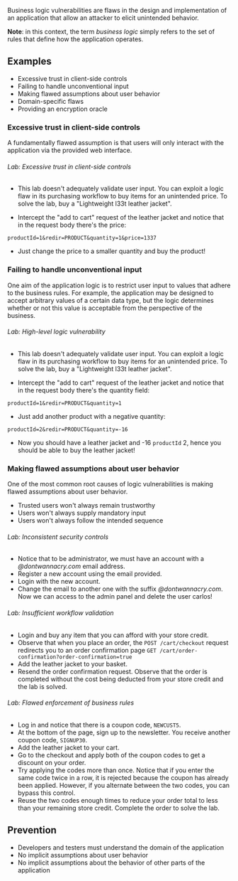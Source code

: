 
Business logic vulnerabilities are flaws in the design and implementation of an application that allow an attacker to elicit unintended behavior.

**Note**: in this context, the term *business logic* simply refers to the set of rules that define how the application operates.

## Examples

- Excessive trust in client-side controls
- Failing to handle unconventional input
- Making flawed assumptions about user behavior
- Domain-specific flaws
- Providing an encryption oracle

### Excessive trust in client-side controls

A fundamentally flawed assumption is that users will only interact with the application via the provided web interface.

###### Lab: Excessive trust in client-side controls

- This lab doesn't adequately validate user input. You can exploit a logic flaw in its purchasing workflow to buy items for an unintended price. To solve the lab, buy a "Lightweight l33t leather jacket".

- Intercept the "add to cart" request of the leather jacket and notice that in the request body there's the price:

```http
productId=1&redir=PRODUCT&quantity=1&price=1337
```

- Just change the price to a smaller quantity and buy the product!

###  Failing to handle unconventional input

One aim of the application logic is to restrict user input to values that adhere to the business rules. For example, the application may be designed to accept arbitrary values of a certain data type, but the logic determines whether or not this value is acceptable from the perspective of the business.

###### Lab: High-level logic vulnerability

- This lab doesn't adequately validate user input. You can exploit a logic flaw in its purchasing workflow to buy items for an unintended price. To solve the lab, buy a "Lightweight l33t leather jacket".

- Intercept the "add to cart" request of the leather jacket and notice that in the request body there's the quantity field:

```http
productId=1&redir=PRODUCT&quantity=1
```

- Just add another product with a negative quantity:

```http
productId=2&redir=PRODUCT&quantity=-16
```

- Now you should have a leather jacket and -16 `productId` 2, hence you should be able to buy the leather jacket!


### Making flawed assumptions about user behavior

One of the most common root causes of logic vulnerabilities is making flawed assumptions about user behavior.

- Trusted users won't always remain trustworthy
- Users won't always supply mandatory input
- Users won't always follow the intended sequence

###### Lab: Inconsistent security controls

- Notice that to be administrator, we must have an account with a *\@dontwannacry.com* email address.
- Register a new account using the email provided.
- Login with the new account.
- Change the email to another one with the suffix *\@dontwannacry.com*.  Now we can access to the admin panel and delete the user carlos!

###### Lab: Insufficient workflow validation

- Login and buy any item that you can afford with your store credit.
- Observe that when you place an order, the `POST /cart/checkout` request redirects you to an order confirmation page `GET /cart/order-confirmation?order-confirmation=true`
- Add the leather jacket to your basket.
- Resend the order confirmation request. Observe that the order is completed without the cost being deducted from your store credit and the lab is solved.

###### Lab: Flawed enforcement of business rules

- Log in and notice that there is a coupon code, `NEWCUST5`.
- At the bottom of the page, sign up to the newsletter. You receive another coupon code, `SIGNUP30`.
- Add the leather jacket to your cart.
- Go to the checkout and apply both of the coupon codes to get a discount on your order.
- Try applying the codes more than once. Notice that if you enter the same code twice in a row, it is rejected because the coupon has already been applied. However, if you alternate between the two codes, you can bypass this control.
- Reuse the two codes enough times to reduce your order total to less than your remaining store credit. Complete the order to solve the lab.


## Prevention

- Developers and testers must understand the domain of the application
- No implicit assumptions about user behavior
- No implicit assumptions about the behavior of other parts of the application